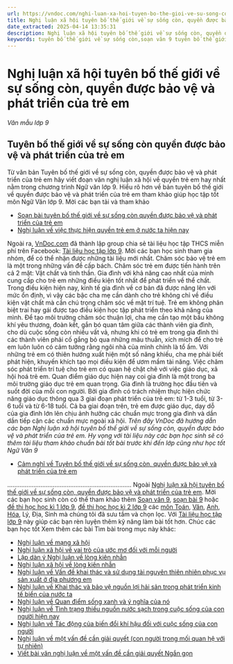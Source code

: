 ```yaml
---
url: https://vndoc.com/nghi-luan-xa-hoi-tuyen-bo-the-gioi-ve-su-song-con-quyen-duoc-bao-ve-va-phat-trien-cua-tre-em-206464
title: Nghị luận xã hội tuyên bố thế giới về sự sống còn, quyền được bảo vệ và phát triển của trẻ em - Văn mẫu lớp 9 - VnDoc.com
date_extracted: 2025-04-14 13:35:31
description: Nghị luận xã hội tuyên bố thế giới về sự sống còn, quyền được bảo vệ và phát triển của trẻ em được VnDoc sưu tầm và đăng tải. Mời các bạn tải về tham khảo, chuẩn bị tốt cho bài giảng sắp tới
keywords: tuyên bố thế giới về sự sống còn,soạn văn 9 tuyên bố thế giới về sự sống còn quyền được bảo vệ và phát triển của trẻ em,soạn tuyên bố thế giới về sự sống còn,ngữ văn 9 tuyên bố thế giới về sự sống còn quyền được bảo vệ và phát triển của trẻ em,văn 9 tuyên bố thế giới về sự sống còn,bài giảng tuyên bố thế giới về sự sống còn
---
```


# Nghị luận xã hội tuyên bố thế giới về sự sống còn, quyền được bảo vệ và phát triển của trẻ em
 _Văn mẫu lớp 9_
## Tuyên bố thế giới về sự sống còn quyền được bảo vệ và phát triển của trẻ em
Từ văn bản Tuyên bố thế giới về sự sống còn, quyền được bảo vệ và phát triển của trẻ em hãy viết đoạn văn nghị luận xã hội về quyền trẻ em hay nhất nằm trong chương trình Ngữ văn lớp 9. Hiểu rõ hơn về bản tuyên bố thế giới về quyền được bảo vệ và phát triển của trẻ em tham khảo giúp học tập tốt môn Ngữ Văn lớp 9. Mời các bạn tải và tham khảo
  * [Soạn bài tuyên bố thế giới về sự sống còn quyền được bảo vệ và phát triển của trẻ em](<https://vndoc.com/soan-van-9-tuyen-bo-the-gioi-ve-su-song-con-quyen-duoc-bao-ve-va-phat-trien-cua-tre-em-573>)
  * [Nghị luận về việc thực hiện quyền trẻ em ở nước ta hiện nay](<https://vndoc.com/nghi-luan-ve-viec-thuc-hien-quyen-tre-em-o-nuoc-ta-hien-nay-206302>)

Ngoài ra, [VnDoc.com](<https://vndoc.com/>) đã thành lập group chia sẻ tài liệu học tập THCS miễn phí trên Facebook: [Tài liệu học tập lớp 9](<https://vndoc.com/goto?q=aHR0cHM6Ly93d3cuZmFjZWJvb2suY29tL2dyb3Vwcy8xMzkzMjI2OTU3NDYzNDUxLw%3D%3D>). Mời các bạn học sinh tham gia nhóm, để có thể nhận được những tài liệu mới nhất.
Chăm sóc bảo vệ trẻ em là một trong những vấn đề cấp bách. Chăm sóc trẻ em được tiến hành trên cả 2 mặt: Vật chất và tinh thần. Gia đình với khả năng cao nhất của mình cung cấp cho trẻ em những điều kiện tốt nhất để phát triển về thể chất. Trong điều kiện hiện nay, kinh tế gia đình về cơ bản đã được nâng lên với mức ổn định, vì vậy các bậc cha mẹ cần dành cho trẻ không chỉ về điều kiện vật chất mà cần chú trọng chăm sóc về mặt trí tuệ. Trẻ em không phân biệt trai hay gái được tạo điều kiện học tập phát triển theo khả năng của mình. Để tạo môi trường chăm sóc thuận lợi, cha mẹ cần tạo một bầu không khí yêu thương, đoàn kết, gắn bó quan tâm giữa các thành viên gia đình, cho dù cuộc sống còn nhiều vất vả, nhưng khi có trẻ em trong gia đình thì các thành viên phải cố gắng bỏ qua những mâu thuẫn, xích mích để cho trẻ em luôn luôn có cảm tưởng rằng ngôi nhà của mình chính là tổ ấm. Với những trẻ em có thiên hướng xuất hiện một số năng khiếu, cha mẹ phải biết phát hiện, khuyến khích tạo mọi điều kiện để ươm mầm tài năng. Việc chăm sóc phát triển trí tuệ cho trẻ em có quan hệ chặt chẽ với việc giáo dục, xã hội hoá trẻ em. Quan điểm giáo dục hiện nay coi gia đình là một trong ba môi trường giáo dục trẻ em quan trọng. Gia đình là trường học đầu tiên và suốt đời của mỗi con người. Bởi gia đình có trách nhiệm thực hiện chức năng giáo dục thông qua 3 giai đoạn phát triển của trẻ em: từ 1-3 tuổi, từ 3-6 tuổi và từ 6-18 tuổi. Cả ba giai đoạn trên, trẻ em được giáo dục, dạy dỗ của gia đình lớn lên chịu ảnh hưởng các chuẩn mực trong gia đình và dần dần tiếp cận các chuẩn mực ngoài xã hội.
_Trên đây VnDoc đã hướng dẫn các bạn Nghị luận xã hội tuyên bố thế giới về sự sống còn, quyền được bảo vệ và phát triển của trẻ em. Hy vọng với tài liệu này các bạn học sinh sẽ có thêm tài liệu tham khảo chuẩn bài tốt bài trước khi đến lớp cũng như học tốt Ngữ Văn 9_
  * [Cảm nghĩ về Tuyên bố thế giới về sự sống còn, quyền được bảo vệ và phát triển của trẻ em](<https://vndoc.com/cam-nghi-ve-tuyen-bo-the-gioi-ve-su-song-con-quyen-duoc-bao-ve-va-phat-trien-cua-tre-em-206296>)

.......................................................................
Ngoài [Nghị luận xã hội tuyên bố thế giới về sự sống còn, quyền được bảo vệ và phát triển của trẻ em](<https://vndoc.com/nghi-luan-xa-hoi-tuyen-bo-the-gioi-ve-su-song-con-quyen-duoc-bao-ve-va-phat-trien-cua-tre-em-206464>). Mời các bạn học sinh còn có thể tham khảo thêm [Soạn văn 9](<https://vndoc.com/soan-van-lop9>), [soạn bài 9](<https://vndoc.com/soan-bai-lop9>) hoặc [đề thi học học kì 1 lớp 9](<https://vndoc.com/de-thi-hoc-ki-1-lop9>), [đề thi học học kì 2 lớp 9](<https://vndoc.com/de-thi-hoc-ki-2-lop9>) các [môn Toán](<https://vndoc.com/toan-lop9>), [Văn](<https://vndoc.com/ngu-van-lop9>), [Anh](<https://vndoc.com/tieng-anh-lop9>), [Hóa](<https://vndoc.com/hoa-hoc-lop9>), Lý, Địa, Sinh mà chúng tôi đã sưu tầm và chọn lọc. Với [Tài liệu học tập lớp 9](<https://vndoc.com/tai-lieu-hoc-tap-lop9>) này giúp các bạn rèn luyện thêm kỹ năng làm bài tốt hơn. Chúc các bạn học tốt
Xem thêm các bài Tìm bài trong mục này khác:
  * [Nghị luận về mạng xã hội](</10-bai-van-nghi-luan-ve-mang-xa-hoi-167568>)
  * [Nghị luận xã hội về vai trò của ước mơ đối với mỗi người](</hay-viet-mot-doan-van-trinh-bay-suy-nghi-cua-em-ve-vai-tro-cua-uoc-mo-doi-voi-moi-nguoi-268159>)
  * [Lập dàn ý Nghị luận về lòng kiên nhẫn](</lap-dan-y-nghi-luan-ve-long-kien-nhan-lop-9-330600>)
  * [Nghị luận xã hội về lòng kiên nhẫn](</nghi-luan-xa-hoi-ve-long-kien-nhan-171261>)
  * [Nghị luận về Vấn đề khai thác và sử dụng tài nguyên thiên nhiên phục vụ sản xuất ở địa phương em](</nghi-luan-ve-van-de-khai-thac-va-su-dung-tai-nguyen-thien-nhien-phuc-vu-san-xuat-o-dia-phuong-em-lop-9-327519>)
  * [Nghị luận về Khai thác và bảo vệ nguồn lợi hải sản trong phát triển kinh tế biển của nước ta](</nghi-luan-ve-khai-thac-va-bao-ve-nguon-loi-hai-san-trong-phat-trien-kinh-te-bien-cua-nuoc-ta-lop-9-327520>)
  * [Nghị luận về Quan điểm sống xanh và ý nghĩa của nó](</nghi-luan-ve-quan-diem-song-xanh-va-y-nghia-cua-no-lop-9-327521>)
  * [Nghị luận về Tình trạng thiếu nguồn nước sạch trong cuộc sống của con người hiện nay](</nghi-luan-ve-tinh-trang-thieu-nguon-nuoc-sach-trong-cuoc-song-cua-con-nguoi-hien-nay-lop-9-327522>)
  * [Nghị luận về Tác động của biến đổi khí hậu đối với cuộc sống của con người](</nghi-luan-ve-tac-dong-cua-bien-doi-khi-hau-doi-voi-cuoc-song-cua-con-nguoi-lop-9-327524>)
  * [Nghị luận về một vấn đề cần giải quyết \(con người trong mối quan hệ với tự nhiên\)](</nghi-luan-ve-mot-van-de-can-giai-quyet-con-nguoi-trong-moi-quan-he-voi-tu-nhien-lop-9-327525>)
  * [Viết bài văn nghị luận về một vấn đề cần giải quyết Ngắn gọn](</viet-bai-van-nghi-luan-ve-mot-van-de-can-giai-quyet-ngan-gon-lop-9-328832>)

